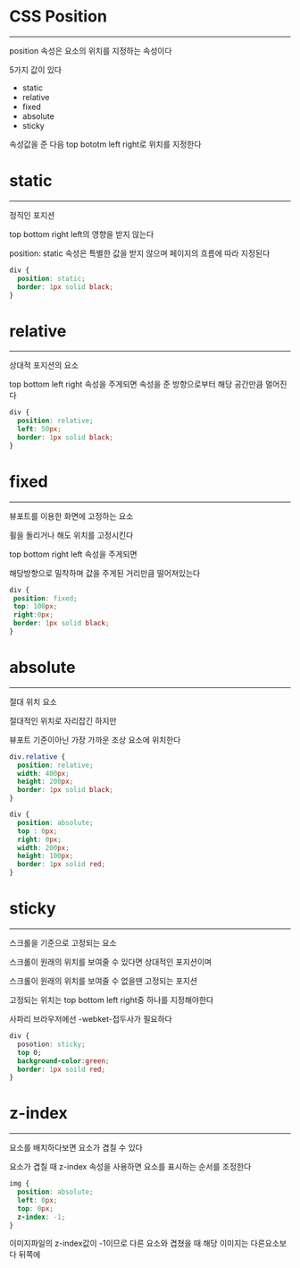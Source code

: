 # CSS Position
------------------

position 속성은 요소의 위치를 지정하는 속성이다

5가지 값이 있다

  - static
  - relative
  - fixed
  - absolute
  - sticky
  
속성값을 준 다음 top bototm left right로 위치를 지정한다

# static
----------------------
정직인 포지션

top bottom right left의 영향을 받지 않는다

position: static 속성은 특별한 값을 받지 않으며 페이지의 흐름에 따라 지정된다

```css
div {
  position: static;
  border: 1px solid black;
}
```

# relative
-------------
상대적 포지션의 요소

top bottom left right 속성을 주게되면 속성을 준 방향으로부터 해당 공간만큼 멀어진다

```css
div {
  position: relative;
  left: 50px;
  border: 1px solid black;
}
```

# fixed
--------------------
뷰포트를 이용한 화면에 고정하는 요소

휠을 돌리거나 해도 위치를 고정시킨다

 top bottom right left 속성을 주게되면
 
 해당방향으로 밀착하며 값을 주게된 거리만큼 떨어져있는다
 
 ```css
 div {
  position: fixed;
  top: 100px;
  right:0px;
  border: 1px solid black;
 }
 ```

# absolute
------------------
절대 위치 요소

절대적인 위치로 자리잡긴 하지만

뷰포트 기준이아닌 가장 가까운 조상 요소에 위치한다

```css
div.relative {
  position: relative;
  width: 400px;
  height: 200px;
  border: 1px solid black;
}

div {
  position: absolute;
  top : 0px;
  right: 0px;
  width: 200px;
  height: 100px;
  border: 1px solid red;
}
```

# sticky
-----------------
스크롤을 기준으로 고정되는 요소

스크롤이 원래의 위치를 보여줄 수 있다면 상대적인 포지션이며

스크롤이 원래의 위치를 보여줄 수 없을땐 고정되는 포지션

고정되는 위치는 top bottom left right중 하나를 지정해야한다

사파리 브라우저에선 -webket-접두사가 필요하다
```css
div {
  posotion: sticky;
  top 0;
  background-color:green;
  border: 1px soild red;
}

```

# z-index
-----------------
요소를 배치하다보면 요소가 겹칠 수 있다

요소가 겹칠 때 z-index 속성을 사용하면 요소를 표시하는 순서를 조정한다

```css
img {
  position: absolute;
  left: 0px;
  top: 0px;
  z-index: -1;
}
```

이미지파일의 z-index값이 -1이므로 다른 요소와 겹쳤을 때 해당 이미지는 다른요소보다 뒤쪽에 
